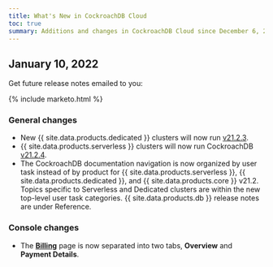 ```yaml
---
title: What's New in CockroachDB Cloud
toc: true
summary: Additions and changes in CockroachDB Cloud since December 6, 2021
---
```


## January 10, 2022

Get future release notes emailed to you:

{% include marketo.html %}

### General changes

- New {{ site.data.products.dedicated }} clusters will now run [v21.2.3](v21.2.3.html).
- {{ site.data.products.serverless }} clusters will now run CockroachDB [v21.2.4](v21.2.4.html).
- The CockroachDB documentation navigation is now organized by user task instead of by product for {{ site.data.products.serverless }}, {{ site.data.products.dedicated }}, and {{ site.data.products.core }} v21.2. Topics specific to Serverless and Dedicated clusters are within the new top-level user task categories. {{ site.data.products.db }} release notes are under Reference.

### Console changes

- The [**Billing**](../cockroachcloud/billing-management.html) page is now separated into two tabs, **Overview** and **Payment Details**.
